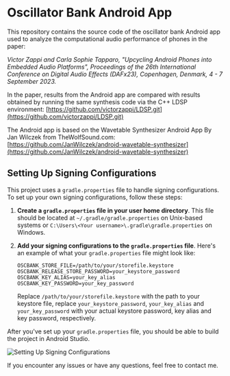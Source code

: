 # Oscillator Bank Android App

This repository contains the source code of the oscillator bank Android app used to analyze the computational audio performance of phones in the paper:

_Victor Zappi and Carla Sophie Tapparo, "Upcycling Android Phones into Embedded Audio Platforms", Proceedings of the 26th International Conference on Digital Audio Effects (DAFx23), Copenhagen, Denmark, 4 - 7 September 2023._

In the paper, results from the Android app are compared with results obtained by running the same synthesis code via the C++ LDSP environment:
[https://github.com/victorzappi/LDSP.git](https://github.com/victorzappi/LDSP.git)


The Android app is based on the Wavetable Synthesizer Android App By Jan Wilczek from TheWolfSound.com:
[https://github.com/JanWilczek/android-wavetable-synthesizer](https://github.com/JanWilczek/android-wavetable-synthesizer)


## Setting Up Signing Configurations

This project uses a `gradle.properties` file to handle signing configurations. To set up your own signing configurations, follow these steps:

1. **Create a `gradle.properties` file in your user home directory**. This file should be located at `~/.gradle/gradle.properties` on Unix-based systems or `C:\Users\<Your username>\.gradle\gradle.properties` on Windows.

2. **Add your signing configurations to the `gradle.properties` file**. Here's an example of what your `gradle.properties` file might look like:

    ```
    OSCBANK_STORE_FILE=/path/to/your/storefile.keystore
    OSCBANK_RELEASE_STORE_PASSWORD=your_keystore_password
    OSCBANK_KEY_ALIAS=your_key_alias
    OSCBANK_KEY_PASSWORD=your_key_password
    ```

    Replace `/path/to/your/storefile.keystore` with the path to your keystore file, replace `your_keystore_password`, `your_key_alias` and `your_key_password` with your actual keystore password, key alias and key password, respectively.

After you've set up your `gradle.properties` file, you should be able to build the project in Android Studio.

![Setting Up Signing Configurations](https://showme.redstarplugin.com/s/hHvtnIUN)

If you encounter any issues or have any questions, feel free to contact me.


